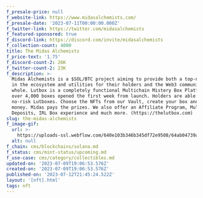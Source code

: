 ```yaml
---
f_presale-price: null
f_website-link: https://www.midasalchemists.com/
f_presale-date: '2023-07-11T00:00:00.000Z'
f_twitter-link: https://twitter.com/midasalchemists
f_featured-sponsored: true
f_discord-link: https://discord.com/invite/midasalchemists
f_collection-count: 4000
title: The Midas Alchemists
f_price-text: '1.75'
f_discord-count-2: 26K
f_twitter-count-2: 23K
f_description: >-
  Midas Alchemists is a $SOL/BTC project aiming to provide both a top-notch art
  in the ecosystem and utilities for their holders and the Web3 community as a
  whole. Lutbox is a completely functional Multichain Mistery Box Platform, with
  over 4,000 boxes opened the first week from launch. Holders are able to create
  no-risk Lutboxes. Choose the NFTs from our Vault, create your box and earn
  money. Midas pays the prizes. We also offer an Affiliate Program, Multichain
  Deposits, IRL Box experience and much more. (https://thelutbox.com)
slug: the-midas-alchemists
f_image-gif:
  url: >-
    https://uploads-ssl.webflow.com/640e103b346b345df72e9508/64ab04739a4795b1f46a14f8_midas%20nft.JPG
  alt: null
f_chain: cms/blockchains/solana.md
f_status: cms/mint-status/upcoming.md
f_use-case: cms/category/collectibles.md
updated-on: '2023-07-09T19:06:53.576Z'
created-on: '2023-07-09T19:06:53.576Z'
published-on: '2023-07-12T21:45:24.522Z'
layout: '[nft].html'
tags: nft
---
```



